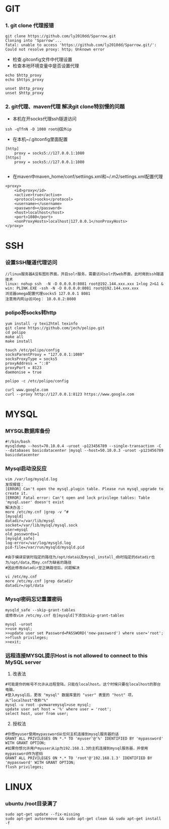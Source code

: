 # GIT

### 1. git clone 代理报错
```
git clone https://github.com/ly2010dd/Sparrow.git
Cloning into 'Sparrow'...
fatal: unable to access 'https://github.com/ly2010dd/Sparrow.git/': Could not resolve proxy: http; Unknown error
```
- 检查.gitconfig文件中代理设置
- 检查本地环境变量中是否设置代理

```
echo $http_proxy
echo $https_proxy

unset $http_proxy
unset $http_proxy
```

### 2. git代理、maven代理 解决git clone特别慢的问题
- 本机在开socks代理ssh隧道访问
```
ssh -qTfnN -D 1080 root@国外ip

```
- 在本机~/.gitconfig里面配置
```
[http]
    proxy = socks5://127.0.0.1:1080
[https]
    proxy = socks5://127.0.0.1:1080
    
```
- 在maven中maven_home/conf/settiings.xml和~/.m2/settings.xml配置代理
```
<proxy>
    <id>proxy</id>
    <active>true</active>
    <protocol>socks</protocol>
    <username></username>
    <password></password>
    <host>localhost</host>
    <port>1080</port>
    <nonProxyHosts>localhost|127.0.0.1</nonProxyHosts>
</proxy>

```

# SSH
### 设置SSH隧道代理访问

```
//linux服务器A没有图形界面，开启solr服务，需要访问solr的web界面，此时用到ssh隧道技术
linux: nohup ssh  -N -D 0.0.0.0:8081 root@192.144.xxx.xxx 1>log 2>&1 &
win: PLINK.EXE -ssh -N -D 0.0.0.0:8081 root@192.144.xxx.xxx
浏览器omega配置代理socks5 127.0.0.1 8081
注意用内网ip访问eg： 10.0.0.2:8080
```

### polipo将socks转http
```
yum install -y texi2html texinfo
git clone https://github.com/jech/polipo.git
cd polipo
make all
make install
```
```
touch /etc/polipo/config
socksParentProxy = "127.0.0.1:1080"
socksProxyType = socks5
proxyAddress = "::0"
proxyPort = 8123
daemonise = true
```
```
polipo -c /etc/polipo/config
```
```
curl www.google.com
curl --proxy http://127.0.0.1:8123 https://www.google.com
```

# MYSQL
### MYSQL数据库备份
```
#!/bin/bash
mysqldump --host=70.10.0.4 -uroot -p123456789 --single-transaction -C --databases basicdatacenter |mysql --host=50.10.0.3 -uroot -p123456789 basicdatacenter
```

### Mysql启动没反应
```
vim /var/log/mysqld.log
发现报错：
[ERROR] Can't open the mysql.plugin table. Please run mysql_upgrade to create it.
[ERROR] Fatal error: Can't open and lock privilege tables: Table 'mysql.user' doesn't exist
解决办法：
more /etc/my.cnf |grep -v ^#
[mysqld]
datadir=/var/lib/mysql
socket=/var/lib/mysql/mysql.sock
user=mysql
old_passwords=1
[mysqld_safe]
log-error=/var/log/mysqld.log
pid-file=/var/run/mysqld/mysqld.pid

#由于编译安装时指定的路径为/opt/data以及mysql_install_db时指定的datadir也为/opt/data,而my.cnf为缺省的路径
#因此修改datadir至正确路径后，问题解决

vi /etc/my.cnf 
more /etc/my.cnf |grep datadir
datadir=/opt/data
```

### Mysql密码忘记重置密码
```
mysqld_safe --skip-grant-tables
或修改vim /etc/my.cnf 在[mysqld]下添加skip-grant-tables

mysql -uroot
>>use mysql;
>>update user set Password=PASSWORD('new-password') where user='root';
>>flush privileges;
>>exit;
```

### 远程连接MYSQL提示Host is not allowed to connect to this MySQL server
1. 改表法
```
#可能是你的帐号不允许从远程登陆，只能在localhost。这个时候只要在localhost的那台电脑，
#登入mysql后，更改 "mysql" 数据库里的 "user" 表里的 "host" 项，从"localhost"改称"%"
mysql -u root -pvmwaremysql>use mysql;
update user set host = '%' where user = 'root';
select host, user from user;
```
2. 授权法
```
#你想myuser使用mypassword从任何主机连接到mysql服务器的话
GRANT ALL PRIVILEGES ON *.* TO 'myuser'@'%' IDENTIFIED BY 'mypassword' WITH GRANT OPTION;
#如果你想允许用户myuser从ip为192.168.1.3的主机连接到mysql服务器，并使用mypassword作为密码
GRANT ALL PRIVILEGES ON *.* TO 'root'@'192.168.1.3' IDENTIFIED BY 'mypassword' WITH GRANT OPTION;
flush privileges; 
```

# LINUX
### ubuntu /root目录满了
```
sudo apt-get update --fix-missing
sudo apt-get autoremove && sudo apt-get clean && sudo apt-get install -f
```
